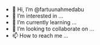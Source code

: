- 👋 Hi, I’m @fartuunahmedabu
- 👀 I’m interested in ...
- 🌱 I’m currently learning ...
- 💞️ I’m looking to collaborate on ...
- 📫 How to reach me ...

<!---
fartuunahmedabuu/fartuunahmedabuu is a ✨ special ✨ repository because its `README.md` (this file) appears on your GitHub profile.
You can click the Preview link to take a look at your changes.
--->
